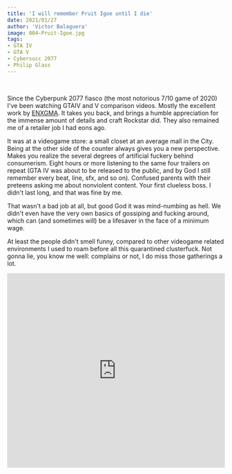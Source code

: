 ```yaml
---
title: 'I will remember Pruit Igoe until I die'
date: 2021/01/27
author: 'Victor Balaguera'
image: 004-Pruit-Igoe.jpg
tags: 
- GTA IV
- GTA V
- Cybersucc 2077
- Philip Glass 
---
```

<br>
<p>
Since the Cyberpunk 2077 fiasco (the most notorious 7/10 game of 2020) I've been watching GTAIV and V comparison videos. Mostly the excellent work by <a href='https://www.youtube.com/channel/UCFTjC8OaMv_kP5frj9UU1Rw' target='_blank'>ENXGMA</a>. It takes you back, and brings a humble appreciation for the immense amount of details and craft Rockstar did. They also remained me of a retailer job I had eons ago.</p>

<p>It was at a videogame store: a small closet at an average mall in the City. Being at the other side of the counter always gives you a new perspective. Makes you realize the several degrees of artificial fuckery behind consumerism. Eight hours or more listening to the same four trailers on repeat (GTA IV was about to be released to the public, and by God I still remember every beat, line, sfx, and so on). Confused parents with their preteens asking me about nonviolent content. Your first clueless boss. I didn't last long, and that was fine by me.</p>

That wasn't a bad job at all, but good God it was mind-numbing as hell. We didn't even have the very own basics of gossiping and fucking around, which can (and sometimes will) be a lifesaver in the face of a minimum wage.

At least the people didn't smell funny, compared to other videogame related environments I used to roam before all this quarantined clusterfuck. Not gonna lie, you know me well: complains or not, I do miss those gatherings a lot. 
</p>
<iframe width="100%" height="450" margin='auto' src="https://www.youtube.com/embed/nq_SpRBXRmE" frameborder="0" allow="accelerometer; autoplay; clipboard-write; encrypted-media; gyroscope; picture-in-picture" allowfullscreen></iframe>
<br><br>